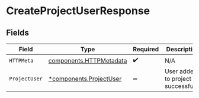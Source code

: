 # CreateProjectUserResponse


## Fields

| Field                                                              | Type                                                               | Required                                                           | Description                                                        |
| ------------------------------------------------------------------ | ------------------------------------------------------------------ | ------------------------------------------------------------------ | ------------------------------------------------------------------ |
| `HTTPMeta`                                                         | [components.HTTPMetadata](../../models/components/httpmetadata.md) | :heavy_check_mark:                                                 | N/A                                                                |
| `ProjectUser`                                                      | [*components.ProjectUser](../../models/components/projectuser.md)  | :heavy_minus_sign:                                                 | User added to project successfully.                                |